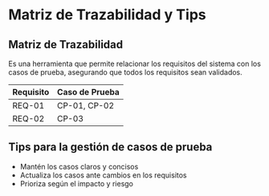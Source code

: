 # Matriz de Trazabilidad y Tips

## Matriz de Trazabilidad

Es una herramienta que permite relacionar los requisitos del sistema con los casos de prueba, asegurando que todos los requisitos sean validados.

| Requisito | Caso de Prueba |
| --------- | -------------- |
| REQ-01    | CP-01, CP-02   |
| REQ-02    | CP-03          |

## Tips para la gestión de casos de prueba

- Mantén los casos claros y concisos
- Actualiza los casos ante cambios en los requisitos
- Prioriza según el impacto y riesgo
